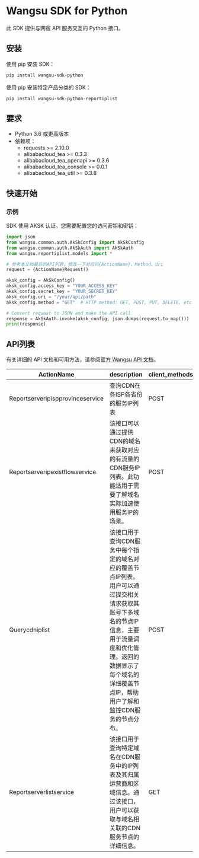 # Wangsu SDK for Python

此 SDK 提供与网宿 API 服务交互的 Python 接口。

## 安装

使用 pip 安装 SDK：

```bash
pip install wangsu-sdk-python
```
使用 pip 安装特定产品分类的 SDK：

```bash
pip install wangsu-sdk-python-reportiplist
```


## 要求

- Python 3.6 或更高版本
- 依赖项：
  - requests >= 2.10.0
  - alibabacloud_tea >= 0.3.3
  - alibabacloud_tea_openapi >= 0.3.6
  - alibabacloud_tea_console >= 0.0.1
  - alibabacloud_tea_util >= 0.3.8

## 快速开始

### 示例

SDK 使用 AKSK 认证。您需要配置您的访问密钥和密钥：

```python
import json
from wangsu.common.auth.AkSkConfig import AkSkConfig
from wangsu.common.auth.AkSkAuth import AkSkAuth
from wangsu.reportiplist.models import *

# 参考本文档最后的API列表，修改一下对应的{ActionName}、Method、Uri
request = {ActionName}Request()

aksk_config = AkSkConfig()
aksk_config.access_key = "YOUR_ACCESS_KEY"
aksk_config.secret_key = "YOUR_SECRET_KEY"
aksk_config.uri = "/your/api/path"
aksk_config.method = "GET"  # HTTP method: GET, POST, PUT, DELETE, etc.

# Convert request to JSON and make the API call
response = AkSkAuth.invoke(aksk_config, json.dumps(request.to_map()))
print(response)

```


## API列表
有关详细的 API 文档和可用方法，请参阅[官方 Wangsu API 文档](https://www.wangsu.com/document/api-doc/Overview?productType=all)。

| ActionName | description | client_methods | uri |
| --- | --- | --- | --- |
| Reportserveripispprovinceservice | 查询CDN在各ISP各省份的服务IP列表 | POST | /api/report/server-ip/isp-province |
| Reportserveripexistflowservice | 该接口可以通过提供CDN的域名来获取对应的有流量的CDN服务IP列表。此功能适用于需要了解域名实际加速使用服务IP的场景。 | POST | /api/report/server-list/exist-flow |
| Querycdniplist | 该接口用于查询CDN服务中每个指定的域名对应的覆盖节点IP列表。用户可以通过提交相关请求获取其账号下多域名的节点IP信息，主要用于流量调度和优化管理。返回的数据显示了每个域名的详细覆盖节点IP，帮助用户了解和监控CDN服务的节点分布。 | POST | /api/report/server-list |
| Reportserverlistservice | 该接口用于查询特定域名在CDN服务中的IP列表及其归属运营商和区域信息。通过该接口，用户可以获取与域名相关联的CDN服务节点的详细信息。 | GET | /api/report/server-list/ip-isp-area |